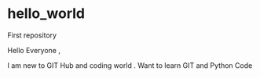 # hello_world
First repository

Hello Everyone ,

I am new to GIT Hub and coding world . Want to learn GIT and Python Code
